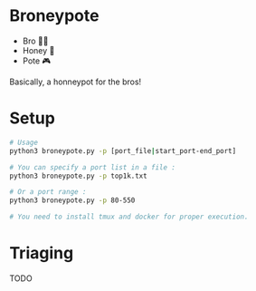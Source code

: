 # Broneypote

- Bro 🤜🤛
- Honey 🌹
- Pote 🎮

Basically, a honneypot for the bros!


# Setup

```bash
# Usage
python3 broneypote.py -p [port_file|start_port-end_port]

# You can specify a port list in a file :
python3 broneypote.py -p top1k.txt

# Or a port range :
python3 broneypote.py -p 80-550

# You need to install tmux and docker for proper execution.
```


# Triaging

TODO